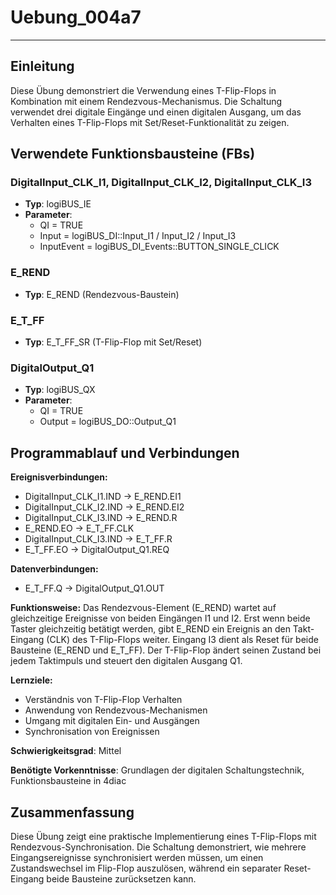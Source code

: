 # Uebung_004a7

* * * * * * * * * *

## Einleitung
Diese Übung demonstriert die Verwendung eines T-Flip-Flops in Kombination mit einem Rendezvous-Mechanismus. Die Schaltung verwendet drei digitale Eingänge und einen digitalen Ausgang, um das Verhalten eines T-Flip-Flops mit Set/Reset-Funktionalität zu zeigen.

## Verwendete Funktionsbausteine (FBs)

### DigitalInput_CLK_I1, DigitalInput_CLK_I2, DigitalInput_CLK_I3
- **Typ**: logiBUS_IE
- **Parameter**:
  - QI = TRUE
  - Input = logiBUS_DI::Input_I1 / Input_I2 / Input_I3
  - InputEvent = logiBUS_DI_Events::BUTTON_SINGLE_CLICK

### E_REND
- **Typ**: E_REND (Rendezvous-Baustein)

### E_T_FF
- **Typ**: E_T_FF_SR (T-Flip-Flop mit Set/Reset)

### DigitalOutput_Q1
- **Typ**: logiBUS_QX
- **Parameter**:
  - QI = TRUE
  - Output = logiBUS_DO::Output_Q1

## Programmablauf und Verbindungen

**Ereignisverbindungen:**
- DigitalInput_CLK_I1.IND → E_REND.EI1
- DigitalInput_CLK_I2.IND → E_REND.EI2
- DigitalInput_CLK_I3.IND → E_REND.R
- E_REND.EO → E_T_FF.CLK
- DigitalInput_CLK_I3.IND → E_T_FF.R
- E_T_FF.EO → DigitalOutput_Q1.REQ

**Datenverbindungen:**
- E_T_FF.Q → DigitalOutput_Q1.OUT

**Funktionsweise:**
Das Rendezvous-Element (E_REND) wartet auf gleichzeitige Ereignisse von beiden Eingängen I1 und I2. Erst wenn beide Taster gleichzeitig betätigt werden, gibt E_REND ein Ereignis an den Takt-Eingang (CLK) des T-Flip-Flops weiter. Eingang I3 dient als Reset für beide Bausteine (E_REND und E_T_FF). Der T-Flip-Flop ändert seinen Zustand bei jedem Taktimpuls und steuert den digitalen Ausgang Q1.

**Lernziele:**
- Verständnis von T-Flip-Flop Verhalten
- Anwendung von Rendezvous-Mechanismen
- Umgang mit digitalen Ein- und Ausgängen
- Synchronisation von Ereignissen

**Schwierigkeitsgrad**: Mittel

**Benötigte Vorkenntnisse**: Grundlagen der digitalen Schaltungstechnik, Funktionsbausteine in 4diac

## Zusammenfassung
Diese Übung zeigt eine praktische Implementierung eines T-Flip-Flops mit Rendezvous-Synchronisation. Die Schaltung demonstriert, wie mehrere Eingangsereignisse synchronisiert werden müssen, um einen Zustandswechsel im Flip-Flop auszulösen, während ein separater Reset-Eingang beide Bausteine zurücksetzen kann.